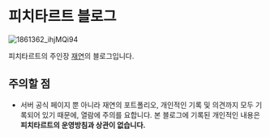 
# 피치타르트 블로그

![1861362_ihjMQi94](https://github.com/jyhyun1008/peachtartblog/assets/93899740/e009d6da-e665-47eb-8d3d-2f0cb1c9d929)

피치타르트의 주인장 [재연](i.peacht.art/@hyun1008)의 블로그입니다.

## 주의할 점

* 서버 공식 페이지 뿐 아니라 재연의 포트폴리오, 개인적인 기록 및 의견까지 모두 기록되어 있기 때문에, 열람에 주의를 요합니다. 본 블로그에 기록된 개인적인 내용은 **피치타르트의 운영방침과 상관이 없습니다.**
